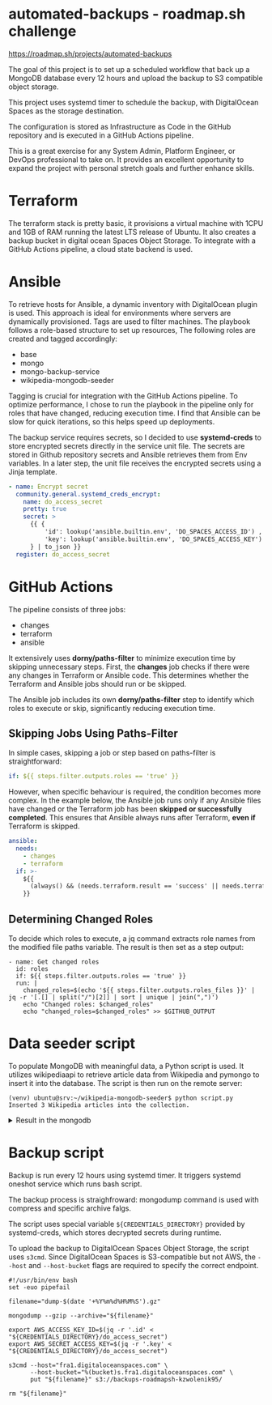 # automated-backups - roadmap.sh challenge

https://roadmap.sh/projects/automated-backups

The goal of this project is to set up a scheduled workflow that back up a MongoDB database every 12 hours and upload the backup to S3 compatible object storage.

This project uses systemd timer to schedule the backup, with DigitalOcean Spaces as the storage destination.

The configuration is stored as Infrastructure as Code in the GitHub repository and is executed in a GitHub Actions pipeline.

This is a great exercise for any System Admin, Platform Engineer, or DevOps professional to take on. It provides an excellent opportunity to expand the project with personal stretch goals and further enhance skills.

# Terraform

The terraform stack is pretty basic, it provisions a virtual machine with 1CPU and 1GB of RAM running the latest LTS release of Ubuntu. It also creates a backup bucket in digital ocean Spaces Object Storage.
To integrate with a GitHub Actions pipeline, a cloud state backend is used.

# Ansible

To retrieve hosts for Ansible, a dynamic inventory with DigitalOcean plugin is used. This approach is ideal for environments where servers are dynamically provisioned. Tags are used to filter machines. The playbook follows a role-based structure to set up resources, The following roles are created and tagged accordingly:

- base
- mongo
- mongo-backup-service
- wikipedia-mongodb-seeder

Tagging is crucial for integration with the GitHub Actions pipeline. To optimize performance, I chose to run the playbook in the pipeline only for roles that have changed, reducing execution time. I find that Ansible can be slow for quick iterations, so this helps speed up deployments.

The backup service requires secrets, so I decided to use **systemd-creds** to store encrypted secrets directly in the service unit file. The secrets are stored in Github repository secrets and Ansible retrieves them from Env variables. In a later step, the unit file receives the encrypted secrets using a Jinja template.

```yaml
- name: Encrypt secret
  community.general.systemd_creds_encrypt:
    name: do_access_secret
    pretty: true
    secret: >
      {{ {
          'id': lookup('ansible.builtin.env', 'DO_SPACES_ACCESS_ID') ,
          'key': lookup('ansible.builtin.env', 'DO_SPACES_ACCESS_KEY')
      } | to_json }}
  register: do_access_secret
```

# GitHub Actions

The pipeline consists of three jobs:

- changes
- terraform
- ansible

It extensively uses **dorny/paths-filter** to minimize execution time by skipping unnecessary steps. First, the **changes** job checks if there were any changes in Terraform or Ansible code. This determines whether the Terraform and Ansible jobs should run or be skipped.

The Ansible job includes its own **dorny/paths-filter** step to identify which roles to execute or skip, significantly reducing execution time.

## Skipping Jobs Using Paths-Filter

In simple cases, skipping a job or step based on paths-filter is straightforward:

```yaml
if: ${{ steps.filter.outputs.roles == 'true' }}
```

However, when specific behaviour is required, the condition becomes more complex. In the example below, the Ansible job runs only if any Ansible files have changed or the Terraform job has been **skipped or successfully completed**. This ensures that Ansible always runs after Terraform, **even if** Terraform is skipped.

```yaml
ansible:
  needs:
    - changes
    - terraform
  if: >-
    ${{
      (always() && (needs.terraform.result == 'success' || needs.terraform.result == 'skipped') && needs.changes.outputs.ansible == 'true' )
    }}
```

## Determining Changed Roles

To decide which roles to execute, a jq command extracts role names from the modified file paths variable. The result is then set as a step output:

```
- name: Get changed roles
  id: roles
  if: ${{ steps.filter.outputs.roles == 'true' }}
  run: |
    changed_roles=$(echo '${{ steps.filter.outputs.roles_files }}' | jq -r '[.[] | split("/")[2]] | sort | unique | join(",")')
    echo "Changed roles: $changed_roles"
    echo "changed_roles=$changed_roles" >> $GITHUB_OUTPUT
```

# Data seeder script

To populate MongoDB with meaningful data, a Python script is used. It utilizes wikipediaapi to retrieve article data from Wikipedia and pymongo to insert it into the database. The script is then run on the remote server:

```
(venv) ubuntu@srv:~/wikipedia-mongodb-seeder$ python script.py
Inserted 3 Wikipedia articles into the collection.
```

<details>
  <summary>
    Result in the mongodb
  </summary>
  
  ```
  (venv) ubuntu@srv:~/wikipedia-mongodb-seeder$ python check_data.py 
  Databases: ['admin', 'config', 'local', 'wikipedia']
  Collections in wikipedia : ['wikipedia_data']
  Documents in wikipedia_data :
  {'_id': ObjectId('67cc952b727b8d0526c37ce0'),
  'categories': ['Category:All Wikipedia articles written in American English',
                  'Category:All articles containing potentially dated statements',
                  'Category:Articles containing potentially dated statements '
                  'from 2008',
                  'Category:Articles containing potentially dated statements '
                  'from 2020',
                  'Category:Articles containing potentially dated statements '
                  'from December 2022',
                  'Category:Articles containing potentially dated statements '
                  'from February 2025',
                  'Category:Articles containing potentially dated statements '
                  'from October 2024',
                  'Category:Articles with example Python (programming language) '
                  'code',
                  'Category:Articles with short description',
                  'Category:CS1: unfit URL',
                  'Category:Class-based programming languages',
                  'Category:Computer science in the Netherlands',
                  'Category:Concurrent programming languages',
                  'Category:Cross-platform free software',
                  'Category:Cross-platform software',
                  'Category:Dutch inventions',
                  'Category:Dynamically typed programming languages',
                  'Category:Educational programming languages',
                  'Category:High-level programming languages',
                  'Category:Information technology in the Netherlands',
                  'Category:Monty Python references',
                  'Category:Multi-paradigm programming languages',
                  'Category:Notebook interface',
                  'Category:Object-oriented programming languages',
                  'Category:Pages using Sister project links with hidden '
                  'wikidata',
                  'Category:Pages using Sister project links with wikidata '
                  'namespace mismatch',
                  'Category:Pattern matching programming languages',
                  'Category:Programming languages',
                  'Category:Programming languages created in 1991',
                  'Category:Python (programming language)',
                  'Category:Scripting languages',
                  'Category:Short description matches Wikidata',
                  'Category:Text-oriented programming languages',
                  'Category:Use American English from December 2024',
                  'Category:Use dmy dates from November 2021'],
  'summary': 'Python is a high-level, general-purpose programming language. Its '
              'design philosophy emphasizes code readability with the use of '
              'significant indentation.\n'
              'Python is dynamically type-checked and garbage-collected. It '
              'supports multiple programming paradigms, including structured '
              '(particularly procedural), object-oriented and functional '
              'programming. It is often described as a "batteries included" '
              'language due to its comprehensive standard library.\n'
              'Guido van Rossum began working on Python in the late 1980s as a '
              'successor to the ABC programming language and first released it '
              'in 1991 as Python 0.9.0. Python 2.0 was released in 2000. Python '
              '3.0, released in 2008, was a major revision not completely '
              'backward-compatible with earlier versions. Python 2.7.18, '
              'released in 2020, was the last release of Python 2.\n'
              'Python consistently ranks as one of the most popular programming '
              'languages, and has gained widespread use in the machine learning '
              'community.',
  'title': 'Python (programming language)',
  'url': 'https://en.wikipedia.org/wiki/Python_(programming_language)'}
  {'_id': ObjectId('67cc952b727b8d0526c37ce1'),
  'categories': ['Category:Agile software development',
                  'Category:Articles with short description',
                  'Category:CS1 maint: location missing publisher',
                  'Category:CS1 maint: multiple names: authors list',
                  'Category:Information technology management',
                  'Category:Short description is different from Wikidata',
                  'Category:Software development',
                  'Category:Software development process',
                  'Category:Wikipedia pending changes protected pages'],
  'summary': 'DevOps is the integration and automation of the software '
              'development and information technology operations. DevOps '
              'encompasses necessary tasks of software development and can lead '
              'to shortening development time and improving the development life '
              'cycle. According to Neal Ford, DevOps, particularly through '
              'continuous delivery, employs the "Bring the pain forward" '
              'principle, tackling tough tasks early, fostering automation and '
              'swift issue detection. Software programmers and architects should '
              'use fitness function to keep their software in check.\n'
              'Although debated, DevOps is characterized by key principles: '
              'shared ownership, workflow automation, and rapid feedback.\n'
              'From an academic perspective, Len Bass, Ingo Weber, and Liming '
              'Zhu—three computer science researchers from the CSIRO and the '
              'Software Engineering Institute—suggested defining DevOps as "a '
              'set of practices intended to reduce the time between committing a '
              'change to a system and the change being placed into normal '
              'production, while ensuring high quality".\n'
              'However, the term is used in multiple contexts. At its most '
              'successful, DevOps is a combination of specific practices, '
              'culture change, and tools.',
  'title': 'DevOps',
  'url': 'https://en.wikipedia.org/wiki/DevOps'}
  {'_id': ObjectId('67cc952b727b8d0526c37ce2'),
  'categories': ['Category:All articles needing additional references',
                  'Category:Articles needing additional references from August '
                  '2014',
                  'Category:Articles with short description',
                  'Category:CS1 Portuguese-language sources (pt)',
                  'Category:Planning',
                  'Category:Short description is different from Wikidata',
                  'Category:Technology forecasting'],
  'summary': 'A technology roadmap is a flexible planning schedule to support '
              'strategic and long-range planning, by matching short-term and '
              'long-term goals with specific technology solutions. It is a plan '
              'that applies to a new product or process and may include using '
              'technology forecasting or technology scouting to identify '
              'suitable emerging technologies. It is a known technique to help '
              'manage the fuzzy front-end of innovation. It is also expected '
              'that roadmapping techniques may help companies to survive in '
              'turbulent environments and help them to plan in a more holistic '
              'way to include non-financial goals and drive towards a more '
              'sustainable development. Here roadmaps can be combined with other '
              'corporate foresight methods to facilitate systemic change.\n'
              'Developing a roadmap has three major uses. It helps reach a '
              'consensus about a set of needs and the technologies required to '
              'satisfy those needs, it provides a mechanism to help forecast '
              'technology developments, and it provides a framework to help plan '
              'and coordinate technology developments. It may also be used as an '
              'analysis tool to map the development and emergence from new '
              'industries.',
  'title': 'Technology roadmap',
  'url': 'https://en.wikipedia.org/wiki/Technology_roadmap'}
  ```

</details>

# Backup script

Backup is run every 12 hours using systemd timer. It triggers systemd oneshot service which runs bash script.

The backup process is straighfroward: mongodump command is used with compress and specific archive falgs.

The script uses special variable `${CREDENTIALS_DIRECTORY}` provided by systemd-creds, which stores decrypted secrets during runtime.

To upload the backup to DigitalOcean Spaces Object Storage, the script uses `s3cmd`. Since DigitalOcean Spaces is S3-compatible but not AWS, the `--host` and `--host-bucket` flags are required to specify the correct endpoint.

```shell
#!/usr/bin/env bash
set -euo pipefail

filename="dump-$(date '+%Y%m%d%H%M%S').gz"

mongodump --gzip --archive="${filename}"

export AWS_ACCESS_KEY_ID=$(jq -r '.id' < "${CREDENTIALS_DIRECTORY}/do_access_secret")
export AWS_SECRET_ACCESS_KEY=$(jq -r '.key' < "${CREDENTIALS_DIRECTORY}/do_access_secret")

s3cmd --host="fra1.digitaloceanspaces.com" \
      --host-bucket="%(bucket)s.fra1.digitaloceanspaces.com" \
      put "${filename}" s3://backups-roadmapsh-kzwolenik95/

rm "${filename}"
```
